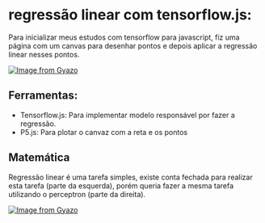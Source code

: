 # regressão linear com tensorflow.js:

Para inicializar meus estudos com tensorflow para javascript, fiz uma página com um canvas para desenhar pontos e depois aplicar a regressão linear nesses pontos.

[![Image from Gyazo](https://i.gyazo.com/74f62522b2e1d976b7f5f6fc7f6671b7.gif)](https://gyazo.com/74f62522b2e1d976b7f5f6fc7f6671b7)

## Ferramentas:

- Tensorflow.js: Para implementar modelo responsável por fazer a regressão.
- P5.js: Para plotar o canvaz com a reta e os pontos


## Matemática 

Regressão linear é uma tarefa simples, existe conta fechada para realizar esta tarefa (parte da esquerda), porém queria fazer a mesma tarefa utilizando o perceptron (parte da direita).

[![Image from Gyazo](https://i.gyazo.com/52a3d4b9b820185f4752d6ebccf23d62.png)](https://gyazo.com/52a3d4b9b820185f4752d6ebccf23d62)

